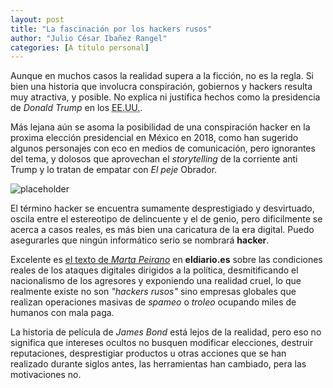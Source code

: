 ```yaml
---
layout: post
title: "La fascinación por los hackers rusos"
author: "Julio César Ibañez Rangel"
categories: [A título personal]
---
```


Aunque en muchos casos la realidad supera a la ficción, no es la regla. Si bien una historia que involucra conspiración, gobiernos y hackers resulta muy atractiva, y posible. No explica ni justifica hechos como la presidencia de _Donald Trump_ en los <abbr title="Estados Unidos de América">EE.UU.</abbr>.

Más lejana aún se asoma la posibilidad de una conspiración hacker en la proxima elección presidencial en México en 2018, como han sugerido algunos personajes con eco en medios de comunicación, pero ignorantes del tema, y dolosos que aprovechan el _storytelling_ de la corriente anti Trump y lo tratan de empatar con _El peje_ Obrador.

![placeholder](http://static.kremlin.ru/media/events/video/image/medium2x/z517AfjGONE8eT4ZEzEQE3pu7Ua9JPbs.jpg "Vladimir Putin")

El término hacker se encuentra sumamente desprestigiado y desvirtuado, oscila entre el estereotipo de delincuente y el de genio, pero dificilmente se acerca a casos reales, es más bien una caricatura de la era digital. Puedo asegurarles que ningún informático serio se nombrará **hacker**.

Excelente es [el texto de _Marta Peirano_](http://www.eldiario.es/politica/bots-rusos-cyborgs-mercenarios_0_708680008.html) en **eldiario.es** sobre las condiciones reales de los ataques digitales dirigidos a la política, desmitificando el nacionalismo de los agresores y exponiendo una realidad cruel, lo que realmente existe no son _"hackers rusos"_ sino empresas globales que realizan operaciones masivas de _spameo_ o _troleo_ ocupando miles de humanos con mala paga.

La historia de película de _James Bond_ está lejos de la realidad, pero eso no significa que intereses ocultos no busquen modificar elecciones, destruir reputaciones, desprestigiar productos u otras acciones que se han realizado durante siglos antes, las herramientas han cambiado, pera las motivaciones no.
